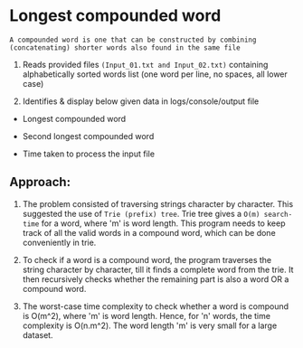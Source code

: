 
# Longest compounded word

`A compounded word is one that can be constructed by combining (concatenating) shorter words also found in the same file`

1. Reads provided files `(Input_01.txt and Input_02.txt)` containing alphabetically sorted words list (one word per line, no spaces, all lower case)

2. Identifies & display below given data in logs/console/output file

- Longest compounded word

- Second longest compounded word

- Time taken to process the input file

## Approach:

1. The problem consisted of traversing strings character by character. This
   suggested the use of `Trie (prefix) tree`. Trie tree gives a `O(m) search-time`
   for a word, where 'm' is word length. This program needs to keep track of
   all the valid words in a compound word, which can be done conveniently in trie.

2. To check if a word is a compound word, the program traverses the string
   character by character, till it finds a complete word from the trie. It then
   recursively checks whether the remaining part is also a word OR a compound word.

3. The worst-case time complexity to check whether a word is compound is O(m^2),
   where 'm' is word length. Hence, for 'n' words, the time complexity is O(n.m^2).
   The word length 'm' is very small for a large dataset.
